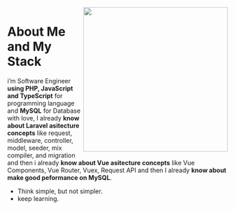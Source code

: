 <!--
<img width='100%' src="https://github-readme-stats.vercel.app/api?username=albasyir&show_icons=true&theme=merko&hide_title=true&hide=stars,prs" />
-->

<a href="#/hahahahahahahahahahahahahahahahahahahahahahahahahahahahahahahahahahahahahahahahahahahahahahahahahahahahahahahahahahahahahahahahahahahahahahahahahahahaha">
  <img align='right' width='330px' src="https://github-readme-stats.vercel.app/api/top-langs/?username=albasyir&hide=html,css,javascript&theme=merko" />  
</a>

# About Me and My Stack

i’m Software Engineer <b>using PHP, JavaScript and TypeScript</b> for
programming language and <b>MySQL</b> for Database with love, I already <b>know about 
Laravel asitecture concepts</b> like request, middleware, controller, model, seeder, mix
compiler, and migration and then i already <b>know about Vue asitecture concepts</b>
like Vue Components, Vue Router, Vuex, Request API and then I already <b>know about 
make good peformance on MySQL</b>.

- Think simple, but not simpler.
- keep learning.
